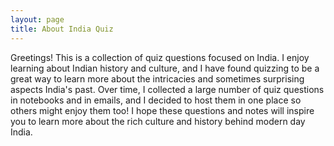 ```yaml
---
layout: page
title: About India Quiz
---
```


Greetings! This is a collection of quiz questions focused on India. I enjoy learning about Indian history and culture, and I have found quizzing to be a great way to learn more about the intricacies and sometimes surprising aspects India's past. Over time, I collected a large number of quiz questions in notebooks and in emails, and I decided to host them in one place so others might enjoy them too! I hope these questions and notes will inspire you to learn more about the rich culture and history behind modern day India. 

